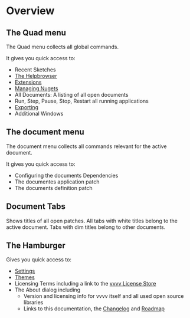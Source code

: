 # Overview

## The Quad menu
The Quad menu collects all global commands.

It gives you quick access to:
- Recent Sketches
- [The Helpbrowser](findinghelp.md#help-browser)
- [Extensions](extensions.md)
- [Managing Nugets](managing-nugets.md)
- All Documents: A listing of all open documents
- Run, Step, Pause, Stop, Restart all running applications
- [Exporting](exporting.md)
- Additional Windows

## The document menu
The document menu collects all commands relevant for the active document.

It gives you quick access to:
- Configuring the documents Dependencies
- The documentes application patch
- The documents definition patch
  
## Document Tabs

Shows titles of all open patches. All tabs with white titles belong to the active document. Tabs with dim titles belong to other documents.

## The Hamburger 

Gives you quick access to: 
- [Settings](settings.md)
- [Themes](themes.md)
- Licensing Terms including a link to the [vvvv License Store](https://store.vvvv.org)
- The About dialog including 
  - Version and licensing info for vvvv itself and all used open source libraries
  - Links to this documentation, the [Changelog](../../changelog/index.md) and [Roadmap](../../roadmap/index.md)